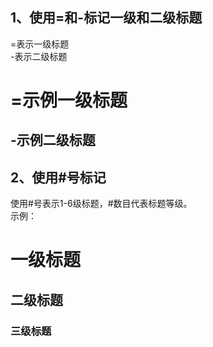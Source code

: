 ## 1、使用=和-标记一级和二级标题
=表示一级标题  
-表示二级标题

=示例一级标题
============
-示例二级标题
-------------
## 2、使用#号标记
使用#号表示1-6级标题，#数目代表标题等级。  
示例：
# 一级标题
## 二级标题
### 三级标题